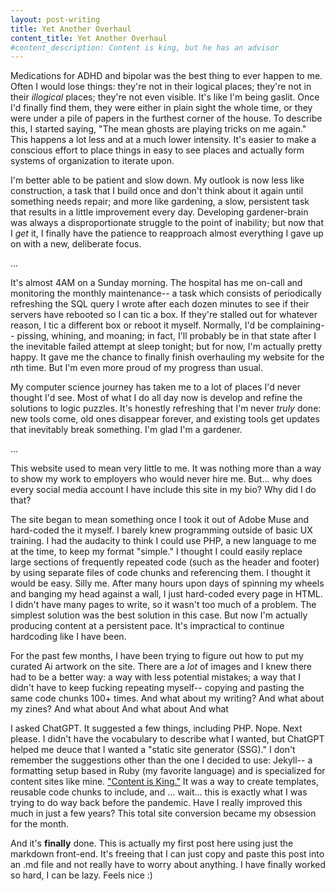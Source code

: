```yaml
---
layout: post-writing
title: Yet Another Overhaul
content_title: Yet Another Overhaul
#content_description: Content is king, but he has an advisor
---
```

Medications for ADHD and bipolar was the best thing to ever happen to me. Often I would lose things: they're not in their logical places; they're not in their *illogical* places; they're not even visible. It's like I'm being gaslit. Once I'd finally find them, they were either in plain sight the whole time, or they were under a pile of papers in the furthest corner of the house. To describe this, I started saying, "The mean ghosts are playing tricks on me again." This happens a lot less and at a much lower intensity. It's easier to make a conscious effort to place things in easy to see places and actually form systems of organization to iterate upon.

I'm better able to be patient and slow down. My outlook is now less like construction, a task that I build once and don't think about it again until something needs repair; and more like gardening, a slow, persistent task that results in a little improvement every day. Developing gardener-brain was always a disproportionate struggle to the point of inability; but now that I *get* it, I finally have the patience to reapproach almost everything I gave up on with a new, deliberate focus.

<div class="divider">...</div>

It's almost 4AM on a Sunday morning. The hospital has me on-call and monitoring the monthly maintenance-- a task which consists of periodically refreshing the SQL query I wrote after each dozen minutes to see if their servers have rebooted so I can tic a box. If they're stalled out for whatever reason, I tic a different box or reboot it myself. Normally, I'd be complaining-- pissing, whining, and moaning; in fact, I'll probably be in that state after I the inevitable failed attempt at sleep tonight; but for now, I'm actually pretty happy. It gave me the chance to finally finish overhauling my website for the *n*th time. But I'm even more proud of my progress than usual.

My computer science journey has taken me to a lot of places I'd never thought I'd see. Most of what I do all day now is develop and refine the solutions to logic puzzles. It's honestly refreshing that I'm never *truly* done: new tools come, old ones disappear forever, and existing tools get updates that inevitably break something. I'm glad I'm a gardener.

<div class="divider">...</div>

This website used to mean very little to me. It was nothing more than a way to show my work to employers who would never hire me. But... why does every social media account I have include this site in my bio? Why did I do that?

The site began to mean something once I took it out of Adobe Muse and hard-coded the it myself. I barely knew programming outside of basic UX training. I had the audacity to think I could use PHP, a new language to me at the time, to keep my format "simple." I thought I could easily replace large sections of frequently repeated code (such as the header and footer) by using separate files of code chunks and referencing them. I thought it would be easy. Silly me. After many hours upon days of spinning my wheels and banging my head against a wall, I just hard-coded every page in HTML. I didn't have many pages to write, so it wasn't too much of a problem. The simplest solution was the best solution in this case. But now I'm actually producing content at a persistent pace. It's impractical to continue hardcoding like I have been.

For the past few months, I have been trying to figure out how to put my curated Ai artwork on the site. There are a *lot* of images and I knew there had to be a better way: a way with less potential mistakes; a way that I didn't have to keep fucking repeating myself-- copying and pasting the same code chunks 100+ times. And what about my writing? And what about my zines? And what about And what about And what

I asked ChatGPT. It suggested a few things, including PHP. Nope. Next please. I didn't have the vocabulary to describe what I wanted, but ChatGPT helped me deuce that I wanted a "static site generator (SSG)." I don't remember the suggestions other than the one I decided to use: Jekyll-- a formatting setup based in Ruby (my favorite language) and is specialized for content sites like mine. <a href="https://jekyllrb.com/philosophy/">"Content is King."</a> It was a way to create templates, reusable code chunks to include, and ... wait... this is exactly what I was trying to do way back before the pandemic. Have I really improved this much in just a few years? This total site conversion became my obsession for the month.

[//]: # ()
[//]: # (ChatGPT and StackOverflow became my best friends. GPT-4 was intelligent enough help troubleshoot my syntax and even make some smart suggestions; but after a while in every entry, the tool's tunnel vision would become more of a liability than an asset. StackOverflow wasn't as consistently useful, but it helped me develop a more complete understanding of the SSG I was using. I dunno; I'm pretty impressed with my progress. I'm confident enough in my abilities to use these powerful tools effectively, and I'm educated enough to say PHP is the worst and it wasn't my fault for not understanding it when I had a pre-intermediate skill level.)

And it's **finally** done. This is actually my first post here using just the markdown front-end. It's freeing that I can just copy and paste this post into an .md file and not really have to worry about anything. I have finally worked so hard, I can be lazy. Feels nice :)
